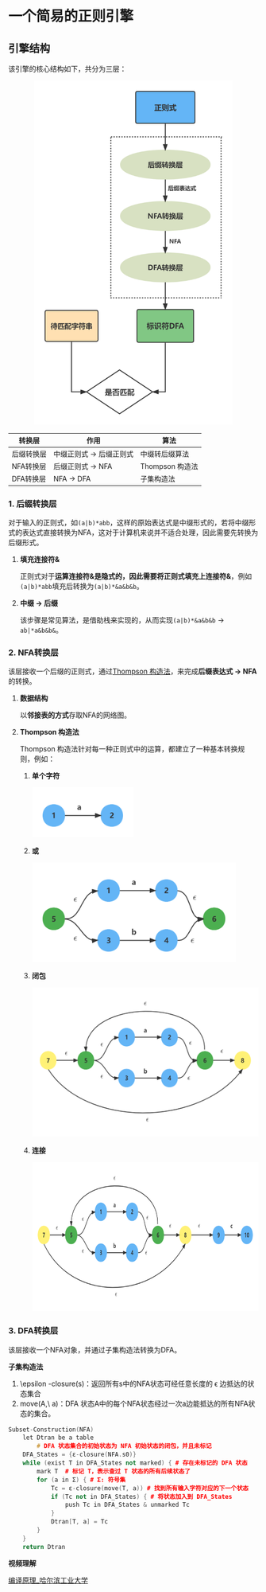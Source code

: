 

# 一个简易的正则引擎

## 引擎结构

该引擎的核心结构如下，共分为三层：

<div align=center>
<img src="docs/structure.png" width=400px />
</div>

| 转换层 | 作用 | 算法 |
| --- | --- | --- |
| 后缀转换层 | 中缀正则式 → 后缀正则式 | 中缀转后缀算法 |
| NFA转换层 | 后缀正则式 → NFA | Thompson 构造法 |
| DFA转换层 | NFA → DFA | 子集构造法 |

### 1. 后缀转换层

对于输入的正则式，如`(a|b)*abb`，这样的原始表达式是中缀形式的，若将中缀形式的表达式直接转换为NFA，这对于计算机来说并不适合处理，因此需要先转换为后缀形式。

1. **填充连接符&**
   
    正则式对于**运算连接符&**是隐式的，因此需要将正则式填充上**连接符&**，例如`(a|b)*abb`填充后转换为`(a|b)*&a&b&b`。
    
2. **中缀 → 后缀**
   
    该步骤是常见算法，是借助栈来实现的，从而实现`(a|b)*&a&b&b` → `ab|*a&b&b&`。
    

### 2. NFA转换层

该层接收一个后缀的正则式，通过[Thompson 构造法](https://blog.csdn.net/weixin_44691608/article/details/110195743)，来完成**后缀表达式 → NFA**的转换。

1. **数据结构**
   
    以**邻接表的方式**存取NFA的网络图。
    
2. **Thompson 构造法**

    Thompson 构造法针对每一种正则式中的运算，都建立了一种基本转换规则，例如：

    1. **单个字符**
       
        <img src="docs/Thompson1.png" height=100px />
        
    2. **或**
       
        <img src="docs/Thompson2.png" height=200px />
        
    3. **闭包**
       
        <img src="docs/Thompson3.png" height=300px />
        
    4. **连接**
       
        <img src="docs/Thompson4.png" height=300px />


### 3. DFA转换层

该层接收一个NFA对象，并通过子集构造法转换为DFA。

**子集构造法**

1. \epsilon -closure(s)：返回所有s中的NFA状态可经任意长度的 ϵ 边抵达的状态集合
2. move(A,\  a)：DFA 状态A中的每个NFA状态经过一次a边能抵达的所有NFA状态的集合。

```cpp
Subset-Construction(NFA)
    let Dtran be a table
		# DFA 状态集合的初始状态为 NFA 初始状态的闭包，并且未标记
    DFA_States = {ε-closure(NFA.s0)}  
    while (exist T in DFA_States not marked) { # 存在未标记的 DFA 状态
        mark T  # 标记 T，表示查过 T 状态的所有后续状态了
        for (a in Σ) { # Σ: 符号集
            Tc = ε-closure(move(T, a)) # 找到所有输入字符对应的下一个状态
            if (Tc not in DFA_States) { # 将状态加入到 DFA_States
                push Tc in DFA_States & unmarked Tc
            }
            Dtran[T, a] = Tc
        }
    }
    return Dtran
```

**视频理解**

[编译原理_哈尔滨工业大学](https://www.icourse163.org/learn/HIT-1002123007?tid=1467039443#/learn/content?type=detail&id=1247387247&sm=1)
